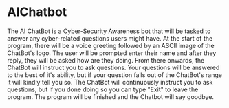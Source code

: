 # AIChatbot
The AI ChatBot is a Cyber-Security Awareness bot that will be tasked to answer any cyber-related questions users might have. 
At the start of the program, there will be a voice greeting followed by an ASCII image of the ChatBot's logo. 
The user will be prompted enter their name and after they reply, they will be asked how are they doing. 
From there onwards, the ChatBot will instruct you to ask questions. Your questions will be answered to the best of it's ability, but if your question falls out of the ChatBot's range it will kindly tell you so. 
The ChatBot will continuously instruct you to ask questions, but if you done doing so you can type "Exit" to leave the program. 
The program will be finished and the Chatbot will say goodbye.